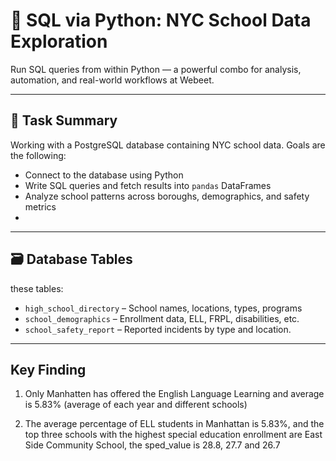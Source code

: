 # 🧠 SQL via Python: NYC School Data Exploration

 Run SQL queries from within Python — a powerful combo for analysis, automation, and real-world workflows at Webeet.

---

## 🎯 Task Summary

Working with a PostgreSQL database containing NYC school data. Goals are the following:

- Connect to the database using Python
- Write SQL queries and fetch results into `pandas` DataFrames
- Analyze school patterns across boroughs, demographics, and safety metrics
- 



---

## 🗃️ Database Tables

 these tables:

- `high_school_directory` – School names, locations, types, programs
- `school_demographics` – Enrollment data, ELL, FRPL, disabilities, etc.
- `school_safety_report` – Reported incidents by type and location.
  

---

## Key Finding
1. Only Manhatten has offered the English Language Learning and average is 5.83% (average of each year and different schools)

2. The average percentage of ELL students in Manhattan is 5.83%, and the top three schools with the highest special education enrollment are East Side Community School,  the sped_value is 28.8, 27.7 and 26.7



